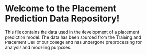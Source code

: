 
# Welcome to the Placement Prediction Data Repository!
This file contains the data used in the development of a placement prediction model. The data has been sourced from the Training and Placement Cell of our college and has undergone preprocessing for analysis and modeling purposes.
